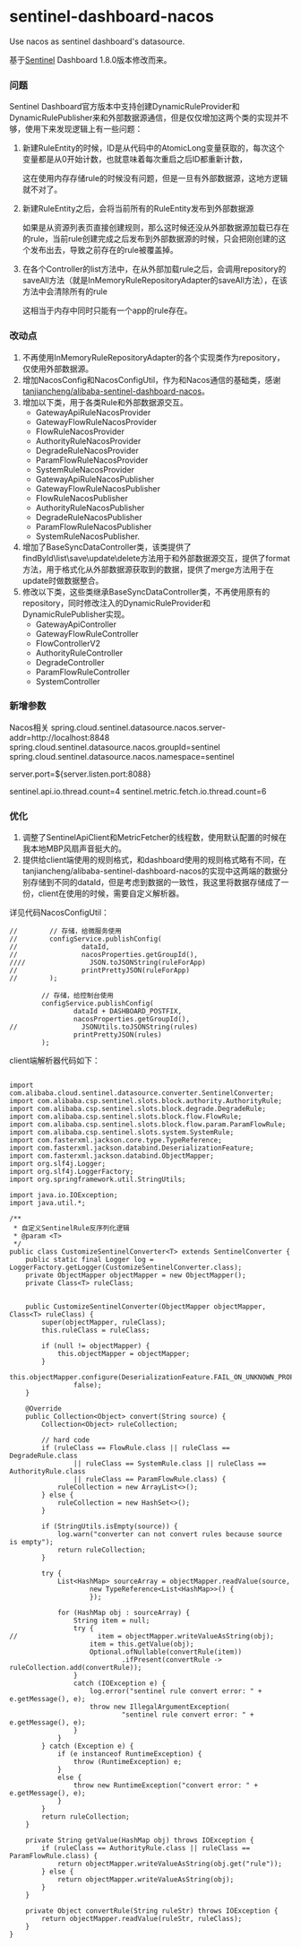 # sentinel-dashboard-nacos
Use nacos as sentinel dashboard's datasource.

基于[Sentinel](https://github.com/alibaba/Sentinel) Dashboard 1.8.0版本修改而来。

### 问题
Sentinel Dashboard官方版本中支持创建DynamicRuleProvider和DynamicRulePublisher来和外部数据源通信，但是仅仅增加这两个类的实现并不够，使用下来发现逻辑上有一些问题：
1. 新建RuleEntity的时候，ID是从代码中的AtomicLong变量获取的，每次这个变量都是从0开始计数，也就意味着每次重启之后ID都重新计数，
   
   这在使用内存存储rule的时候没有问题，但是一旦有外部数据源，这地方逻辑就不对了。
2. 新建RuleEntity之后，会将当前所有的RuleEntity发布到外部数据源
   
   如果是从资源列表页直接创建规则，那么这时候还没从外部数据源加载已存在的rule，当前rule创建完成之后发布到外部数据源的时候，只会把刚创建的这个发布出去，导致之前存在的rule被覆盖掉。
3. 在各个Controller的list方法中，在从外部加载rule之后，会调用repository的saveAll方法（就是InMemoryRuleRepositoryAdapter的saveAll方法），在该方法中会清除所有的rule
   
   这相当于内存中同时只能有一个app的rule存在。

### 改动点
1. 不再使用InMemoryRuleRepositoryAdapter的各个实现类作为repository，仅使用外部数据源。
2. 增加NacosConfig和NacosConfigUtil，作为和Nacos通信的基础类，感谢[tanjiancheng/alibaba-sentinel-dashboard-nacos](https://github.com/tanjiancheng/alibaba-sentinel-dashboard-nacos)。
3. 增加以下类，用于各类Rule和外部数据源交互。
    - GatewayApiRuleNacosProvider
    - GatewayFlowRuleNacosProvider
    - FlowRuleNacosProvider
    - AuthorityRuleNacosProvider
    - DegradeRuleNacosProvider
    - ParamFlowRuleNacosProvider
    - SystemRuleNacosProvider
    - GatewayApiRuleNacosPublisher
    - GatewayFlowRuleNacosPublisher
    - FlowRuleNacosPublisher
    - AuthorityRuleNacosPublisher
    - DegradeRuleNacosPublisher
    - ParamFlowRuleNacosPublisher
    - SystemRuleNacosPublisher. 
4. 增加了BaseSyncDataController类，该类提供了findById\list\save\update\delete方法用于和外部数据源交互，提供了format方法，用于格式化从外部数据源获取到的数据，提供了merge方法用于在update时做数据整合。
5. 修改以下类，这些类继承BaseSyncDataController类，不再使用原有的repository，同时修改注入的DynamicRuleProvider和DynamicRulePublisher实现。
    - GatewayApiController
    - GatewayFlowRuleController
    - FlowControllerV2
    - AuthorityRuleController
    - DegradeController
    - ParamFlowRuleController
    - SystemController

### 新增参数

Nacos相关
spring.cloud.sentinel.datasource.nacos.server-addr=http://localhost:8848
spring.cloud.sentinel.datasource.nacos.groupId=sentinel
spring.cloud.sentinel.datasource.nacos.namespace=sentinel

server.port=${server.listen.port:8088}


sentinel.api.io.thread.count=4
sentinel.metric.fetch.io.thread.count=6



### 优化
1. 调整了SentinelApiClient和MetricFetcher的线程数，使用默认配置的时候在我本地MBP风扇声音挺大的。
2. 提供给client端使用的规则格式，和dashboard使用的规则格式略有不同，在tanjiancheng/alibaba-sentinel-dashboard-nacos的实现中这两端的数据分别存储到不同的dataId，但是考虑到数据的一致性，我这里将数据存储成了一份，client在使用的时候，需要自定义解析器。

详见代码NacosConfigUtil：

```
//        // 存储，给微服务使用
//        configService.publishConfig(
//                dataId,
//                nacosProperties.getGroupId(),
////                JSON.toJSONString(ruleForApp)
//                printPrettyJSON(ruleForApp)
//        );

        // 存储，给控制台使用
        configService.publishConfig(
                dataId + DASHBOARD_POSTFIX,
                nacosProperties.getGroupId(),
//                JSONUtils.toJSONString(rules)
                printPrettyJSON(rules)
        );
```

client端解析器代码如下：

```

import com.alibaba.cloud.sentinel.datasource.converter.SentinelConverter;
import com.alibaba.csp.sentinel.slots.block.authority.AuthorityRule;
import com.alibaba.csp.sentinel.slots.block.degrade.DegradeRule;
import com.alibaba.csp.sentinel.slots.block.flow.FlowRule;
import com.alibaba.csp.sentinel.slots.block.flow.param.ParamFlowRule;
import com.alibaba.csp.sentinel.slots.system.SystemRule;
import com.fasterxml.jackson.core.type.TypeReference;
import com.fasterxml.jackson.databind.DeserializationFeature;
import com.fasterxml.jackson.databind.ObjectMapper;
import org.slf4j.Logger;
import org.slf4j.LoggerFactory;
import org.springframework.util.StringUtils;

import java.io.IOException;
import java.util.*;

/**
 * 自定义SentinelRule反序列化逻辑
 * @param <T>
 */
public class CustomizeSentinelConverter<T> extends SentinelConverter {
    public static final Logger log = LoggerFactory.getLogger(CustomizeSentinelConverter.class);
    private ObjectMapper objectMapper = new ObjectMapper();
    private Class<T> ruleClass;


    public CustomizeSentinelConverter(ObjectMapper objectMapper, Class<T> ruleClass) {
        super(objectMapper, ruleClass);
        this.ruleClass = ruleClass;

        if (null != objectMapper) {
            this.objectMapper = objectMapper;
        }
        this.objectMapper.configure(DeserializationFeature.FAIL_ON_UNKNOWN_PROPERTIES,
                false);
    }

    @Override
    public Collection<Object> convert(String source) {
        Collection<Object> ruleCollection;

        // hard code
        if (ruleClass == FlowRule.class || ruleClass == DegradeRule.class
                || ruleClass == SystemRule.class || ruleClass == AuthorityRule.class
                || ruleClass == ParamFlowRule.class) {
            ruleCollection = new ArrayList<>();
        } else {
            ruleCollection = new HashSet<>();
        }

        if (StringUtils.isEmpty(source)) {
            log.warn("converter can not convert rules because source is empty");
            return ruleCollection;
        }

        try {
            List<HashMap> sourceArray = objectMapper.readValue(source,
                    new TypeReference<List<HashMap>>() {
                    });

            for (HashMap obj : sourceArray) {
                String item = null;
                try {
//                    item = objectMapper.writeValueAsString(obj);
                    item = this.getValue(obj);
                    Optional.ofNullable(convertRule(item))
                            .ifPresent(convertRule -> ruleCollection.add(convertRule));
                }
                catch (IOException e) {
                    log.error("sentinel rule convert error: " + e.getMessage(), e);
                    throw new IllegalArgumentException(
                            "sentinel rule convert error: " + e.getMessage(), e);
                }
            }
        } catch (Exception e) {
            if (e instanceof RuntimeException) {
                throw (RuntimeException) e;
            }
            else {
                throw new RuntimeException("convert error: " + e.getMessage(), e);
            }
        }
        return ruleCollection;
    }

    private String getValue(HashMap obj) throws IOException {
        if (ruleClass == AuthorityRule.class || ruleClass == ParamFlowRule.class) {
            return objectMapper.writeValueAsString(obj.get("rule"));
        } else {
            return objectMapper.writeValueAsString(obj);
        }
    }

    private Object convertRule(String ruleStr) throws IOException {
        return objectMapper.readValue(ruleStr, ruleClass);
    }
}
```
